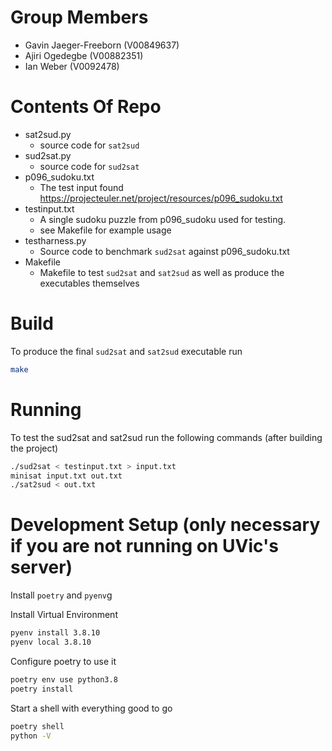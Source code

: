 # Group Members
- Gavin Jaeger-Freeborn (V00849637)
- Ajiri Ogedegbe (V00882351)
- Ian Weber (V0092478)

# Contents Of Repo
- sat2sud.py
  - source code for `sat2sud`
- sud2sat.py
  - source code for `sud2sat`
- p096_sudoku.txt 
  - The test input found https://projecteuler.net/project/resources/p096_sudoku.txt
- testinput.txt 
  - A single sudoku puzzle from p096_sudoku used for testing.
  - see Makefile for example usage
- testharness.py
  - Source code to benchmark `sud2sat` against p096_sudoku.txt
- Makefile
  - Makefile to test `sud2sat` and `sat2sud` as well as produce the
    executables themselves

# Build

To produce the final `sud2sat` and `sat2sud` executable run

```bash
make
```

# Running

To test the sud2sat and sat2sud run the following commands (after building the project)

```bash
./sud2sat < testinput.txt > input.txt
minisat input.txt out.txt
./sat2sud < out.txt
```

# Development Setup (only necessary if you are not running on UVic's server)
Install `poetry` and `pyenv`g

Install Virtual Environment
```bash
pyenv install 3.8.10
pyenv local 3.8.10
```

Configure poetry to use it
```bash
poetry env use python3.8
poetry install
```

Start a shell with everything good to go
```bash
poetry shell
python -V
```
